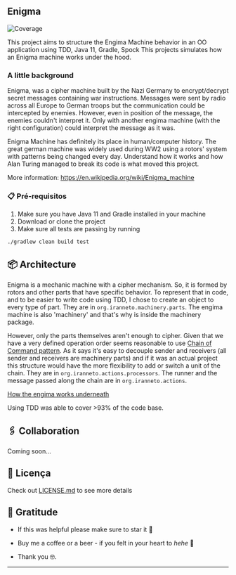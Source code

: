 Enigma
----------
![Coverage](.github/badges/jacoco.svg)


This project aims to structure the Engima Machine behavior in an OO application using TDD, Java 11, Gradle, Spock
This projects simulates how an Enigma machine works under the hood.

### A little background

Enigma, was a cipher machine built by the Nazi Germany to 
encrypt/decrypt secret messages containing war instructions. Messages were sent by radio across all Europe to German
troops but the communication could be intercepted by enemies. However, even in position of the message, the enemies
couldn't interpret it. Only with another engima machine (with the right configuration) could interpret the message as it
was. 

Enigma Machine has definitely its place in human/computer history. The great german machine was widely used during WW2
using a rotors' system with patterns being changed every day. Understand how it works and how Alan Turing managed to break
its code is what moved this project.

More information: https://en.wikipedia.org/wiki/Enigma_machine

### 📋 Pré-requisitos

1. Make sure you have Java 11 and Gradle installed in your machine
2. Download or clone the project
3. Make sure all tests are passing by running 

```
./gradlew clean build test
```

## 📦 Architecture

Enigma is a mechanic machine with a cipher mechanism. So, it is formed by rotors and other parts that have specific behavior.
To represent that in code, and to be easier to write code using TDD, I chose to create an object to every type of part.
They are in `org.iranneto.machinery.parts`. The engima machine is also 'machinery' and that's why is inside the machinery package.

However, only the parts themselves aren't enough to cipher. Given that we have a very defined operation order seems reasonable
to use [Chain of Command pattern](https://www.baeldung.com/chain-of-responsibility-pattern). As it says it's easy to decouple sender and receivers
(all sender and receivers are machinery parts) and if it was an actual project this structure would have the more flexibility 
to add or switch a unit of the chain. They are in `org.iranneto.actions.processors`. The runner and the message passed along the chain
are in `org.iranneto.actions`.

[How the engima works underneath](https://www.youtube.com/watch?v=ybkkiGtJmkM&t=942s&pp=ugMICgJwdBABGAE%3D)

Using TDD was able to cover >93% of the code base.

## 🖇️ Collaboration

Coming soon...

## 📄 Licença

Check out [LICENSE.md](https://github.com/usuario/projeto/licenca) to see more details

## 🎁 Gratitude

* If this was helpful please make sure to star it 📢

* Buy me a coffee or a beer - if you felt in your heart to _hehe_ 🍺

* Thank you 🤓.
---
